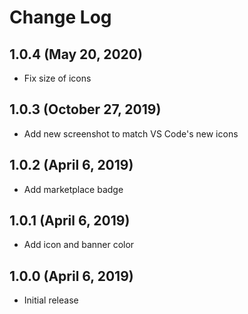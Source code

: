 # Change Log

## 1.0.4 (May 20, 2020)

- Fix size of icons

## 1.0.3 (October 27, 2019)

- Add new screenshot to match VS Code's new icons

## 1.0.2 (April 6, 2019)

- Add marketplace badge

## 1.0.1 (April 6, 2019)

- Add icon and banner color

## 1.0.0 (April 6, 2019)

- Initial release
